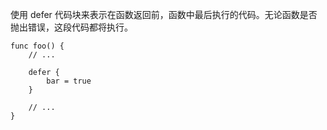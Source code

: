 使用 defer 代码块来表示在函数返回前，函数中最后执行的代码。无论函数是否抛出错误，这段代码都将执行。

```
func foo() {
    // ...

    defer {
        bar = true
    }

    // ...
}
```
